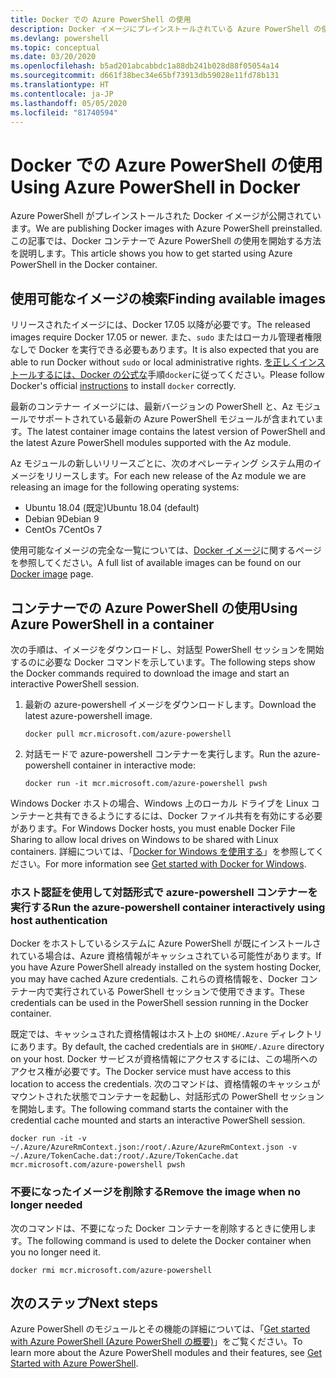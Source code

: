```yaml
---
title: Docker での Azure PowerShell の使用
description: Docker イメージにプレインストールされている Azure PowerShell の使用方法
ms.devlang: powershell
ms.topic: conceptual
ms.date: 03/20/2020
ms.openlocfilehash: b5ad201abcabbdc1a88db241b028d88f05054a14
ms.sourcegitcommit: d661f38bec34e65bf73913db59028e11fd78b131
ms.translationtype: HT
ms.contentlocale: ja-JP
ms.lasthandoff: 05/05/2020
ms.locfileid: "81740594"
---
```

# <a name="using-azure-powershell-in-docker"></a><span data-ttu-id="f46a8-103">Docker での Azure PowerShell の使用</span><span class="sxs-lookup"><span data-stu-id="f46a8-103">Using Azure PowerShell in Docker</span></span>

<span data-ttu-id="f46a8-104">Azure PowerShell がプレインストールされた Docker イメージが公開されています。</span><span class="sxs-lookup"><span data-stu-id="f46a8-104">We are publishing Docker images with Azure PowerShell preinstalled.</span></span> <span data-ttu-id="f46a8-105">この記事では、Docker コンテナーで Azure PowerShell の使用を開始する方法を説明します。</span><span class="sxs-lookup"><span data-stu-id="f46a8-105">This article shows you how to get started using Azure PowerShell in the Docker container.</span></span>

## <a name="finding-available-images"></a><span data-ttu-id="f46a8-106">使用可能なイメージの検索</span><span class="sxs-lookup"><span data-stu-id="f46a8-106">Finding available images</span></span>

<span data-ttu-id="f46a8-107">リリースされたイメージには、Docker 17.05 以降が必要です。</span><span class="sxs-lookup"><span data-stu-id="f46a8-107">The released images require Docker 17.05 or newer.</span></span> <span data-ttu-id="f46a8-108">また、`sudo` またはローカル管理者権限なしで Docker を実行できる必要もあります。</span><span class="sxs-lookup"><span data-stu-id="f46a8-108">It is also expected that you are able to run Docker without `sudo` or local administrative rights.</span></span> <span data-ttu-id="f46a8-109">[ を正しくインストールするには、Docker の公式な][install]手順`docker`に従ってください。</span><span class="sxs-lookup"><span data-stu-id="f46a8-109">Please follow Docker's official [instructions][install] to install `docker` correctly.</span></span>

<span data-ttu-id="f46a8-110">最新のコンテナー イメージには、最新バージョンの PowerShell と、Az モジュールでサポートされている最新の Azure PowerShell モジュールが含まれています。</span><span class="sxs-lookup"><span data-stu-id="f46a8-110">The latest container image contains the latest version of PowerShell and the latest Azure PowerShell modules supported with the Az module.</span></span>

<span data-ttu-id="f46a8-111">Az モジュールの新しいリリースごとに、次のオペレーティング システム用のイメージをリリースします。</span><span class="sxs-lookup"><span data-stu-id="f46a8-111">For each new release of the Az module we are releasing an image for the following operating systems:</span></span>

- <span data-ttu-id="f46a8-112">Ubuntu 18.04 (既定)</span><span class="sxs-lookup"><span data-stu-id="f46a8-112">Ubuntu 18.04 (default)</span></span>
- <span data-ttu-id="f46a8-113">Debian 9</span><span class="sxs-lookup"><span data-stu-id="f46a8-113">Debian 9</span></span>
- <span data-ttu-id="f46a8-114">CentOs 7</span><span class="sxs-lookup"><span data-stu-id="f46a8-114">CentOs 7</span></span>

<span data-ttu-id="f46a8-115">使用可能なイメージの完全な一覧については、[Docker イメージ][az image]に関するページを参照してください。</span><span class="sxs-lookup"><span data-stu-id="f46a8-115">A full list of available images can be found on our [Docker image][az image] page.</span></span>

## <a name="using-azure-powershell-in-a-container"></a><span data-ttu-id="f46a8-116">コンテナーでの Azure PowerShell の使用</span><span class="sxs-lookup"><span data-stu-id="f46a8-116">Using Azure PowerShell in a container</span></span>

<span data-ttu-id="f46a8-117">次の手順は、イメージをダウンロードし、対話型 PowerShell セッションを開始するのに必要な Docker コマンドを示しています。</span><span class="sxs-lookup"><span data-stu-id="f46a8-117">The following steps show the Docker commands required to download the image and start an interactive PowerShell session.</span></span>

1. <span data-ttu-id="f46a8-118">最新の azure-powershell イメージをダウンロードします。</span><span class="sxs-lookup"><span data-stu-id="f46a8-118">Download the latest azure-powershell image.</span></span>

   ```console
   docker pull mcr.microsoft.com/azure-powershell
   ```

1. <span data-ttu-id="f46a8-119">対話モードで azure-powershell コンテナーを実行します。</span><span class="sxs-lookup"><span data-stu-id="f46a8-119">Run the azure-powershell container in interactive mode:</span></span>

   ```console
   docker run -it mcr.microsoft.com/azure-powershell pwsh
   ```

<span data-ttu-id="f46a8-120">Windows Docker ホストの場合、Windows 上のローカル ドライブを Linux コンテナーと共有できるようにするには、Docker ファイル共有を有効にする必要があります。</span><span class="sxs-lookup"><span data-stu-id="f46a8-120">For Windows Docker hosts, you must enable Docker File Sharing to allow local drives on Windows to be shared with Linux containers.</span></span> <span data-ttu-id="f46a8-121">詳細については、「[Docker for Windows を使用する][file-sharing]」を参照してください。</span><span class="sxs-lookup"><span data-stu-id="f46a8-121">For more information see [Get started with Docker for Windows][file-sharing].</span></span>

### <a name="run-the-azure-powershell-container-interactively-using-host-authentication"></a><span data-ttu-id="f46a8-122">ホスト認証を使用して対話形式で azure-powershell コンテナーを実行する</span><span class="sxs-lookup"><span data-stu-id="f46a8-122">Run the azure-powershell container interactively using host authentication</span></span>

<span data-ttu-id="f46a8-123">Docker をホストしているシステムに Azure PowerShell が既にインストールされている場合は、Azure 資格情報がキャッシュされている可能性があります。</span><span class="sxs-lookup"><span data-stu-id="f46a8-123">If you have Azure PowerShell already installed on the system hosting Docker, you may have cached Azure credentials.</span></span> <span data-ttu-id="f46a8-124">これらの資格情報を、Docker コンテナー内で実行されている PowerShell セッションで使用できます。</span><span class="sxs-lookup"><span data-stu-id="f46a8-124">These credentials can be used in the PowerShell session running in the Docker container.</span></span>

<span data-ttu-id="f46a8-125">既定では、キャッシュされた資格情報はホスト上の `$HOME/.Azure` ディレクトリにあります。</span><span class="sxs-lookup"><span data-stu-id="f46a8-125">By default, the cached credentials are in `$HOME/.Azure` directory on your host.</span></span> <span data-ttu-id="f46a8-126">Docker サービスが資格情報にアクセスするには、この場所へのアクセス権が必要です。</span><span class="sxs-lookup"><span data-stu-id="f46a8-126">The Docker service must have access to this location to access the credentials.</span></span> <span data-ttu-id="f46a8-127">次のコマンドは、資格情報のキャッシュがマウントされた状態でコンテナーを起動し、対話形式の PowerShell セッションを開始します。</span><span class="sxs-lookup"><span data-stu-id="f46a8-127">The following command starts the container with the credential cache mounted and starts an interactive PowerShell session.</span></span>

```console
docker run -it -v ~/.Azure/AzureRmContext.json:/root/.Azure/AzureRmContext.json -v ~/.Azure/TokenCache.dat:/root/.Azure/TokenCache.dat mcr.microsoft.com/azure-powershell pwsh
```

### <a name="remove-the-image-when-no-longer-needed"></a><span data-ttu-id="f46a8-128">不要になったイメージを削除する</span><span class="sxs-lookup"><span data-stu-id="f46a8-128">Remove the image when no longer needed</span></span>

<span data-ttu-id="f46a8-129">次のコマンドは、不要になった Docker コンテナーを削除するときに使用します。</span><span class="sxs-lookup"><span data-stu-id="f46a8-129">The following command is used to delete the Docker container when you no longer need it.</span></span>

```console
docker rmi mcr.microsoft.com/azure-powershell
```

## <a name="next-steps"></a><span data-ttu-id="f46a8-130">次のステップ</span><span class="sxs-lookup"><span data-stu-id="f46a8-130">Next steps</span></span>

<span data-ttu-id="f46a8-131">Azure PowerShell のモジュールとその機能の詳細については、「[Get started with Azure PowerShell (Azure PowerShell の概要)](get-started-azureps.md)」をご覧ください。</span><span class="sxs-lookup"><span data-stu-id="f46a8-131">To learn more about the Azure PowerShell modules and their features, see [Get Started with Azure PowerShell](get-started-azureps.md).</span></span>

<!-- link references -->
[install]: https://docs.docker.com/engine/installation/
[powershell image]: https://hub.docker.com/_/microsoft-powershell
[az image]: https://hub.docker.com/_/microsoft-azure-powershell
[file-sharing]: https://docs.docker.com/docker-for-windows/#file-sharing
